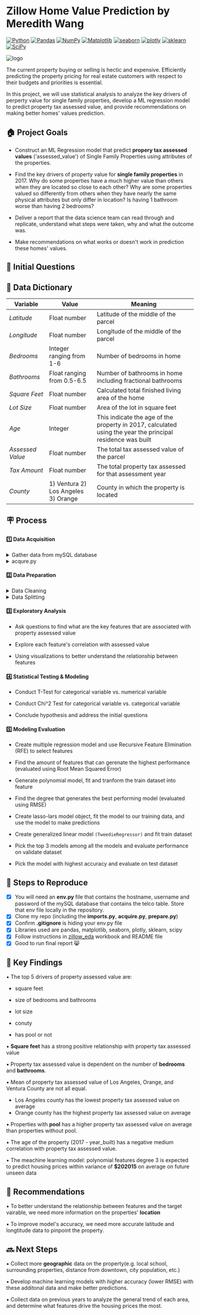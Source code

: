 # Zillow Home Value Prediction by Meredith Wang
<a href="#"><img alt="Python" src="https://img.shields.io/badge/Python-013243.svg?logo=python&logoColor=white"></a>
<a href="#"><img alt="Pandas" src="https://img.shields.io/badge/Pandas-150458.svg?logo=pandas&logoColor=white"></a>
<a href="#"><img alt="NumPy" src="https://img.shields.io/badge/Numpy-2a4d69.svg?logo=numpy&logoColor=white"></a>
<a href="#"><img alt="Matplotlib" src="https://img.shields.io/badge/Matplotlib-8DF9C1.svg?logo=matplotlib&logoColor=white"></a>
<a href="#"><img alt="seaborn" src="https://img.shields.io/badge/seaborn-65A9A8.svg?logo=pandas&logoColor=white"></a>
<a href="#"><img alt="plotly" src="https://img.shields.io/badge/plotly-adcbe3.svg?logo=plotly&logoColor=white"></a>
<a href="#"><img alt="sklearn" src="https://img.shields.io/badge/sklearn-4b86b4.svg?logo=scikitlearn&logoColor=white"></a>
<a href="#"><img alt="SciPy" src="https://img.shields.io/badge/SciPy-1560bd.svg?logo=scipy&logoColor=white"></a>

![logo](https://user-images.githubusercontent.com/105242871/180632056-229e205f-d3a5-4e04-a26d-d403f50a585f.jpg)


The current property buying or selling is hectic and expensive. Efficiently predicting the property pricing for real estate customers with respect to their budgets and priorities is essential.

In this project, we will use statistical analysis to analyze the key drivers of perperty value for single family properties, develop a ML regression model to predict property tax assessed value, and provide recommendations on making better homes' values prediction.
## :house:   Project Goals
- Construct an ML Regression model that predict **propery tax assessed values** ('assessed_value') of Single Family Properties using attributes of the properties.

- Find the key drivers of property value for **single family properties** in 2017. Why do some properties have a much higher value than others when they are located so close to each other? Why are some properties valued so differently from others when they have nearly the same physical attributes but only differ in location? Is having 1 bathroom worse than having 2 bedrooms?

- Deliver a report that the data science team can read through and replicate, understand what steps were taken, why and what the outcome was.

- Make recommendations on what works or doesn't work in prediction these homes' values.

## :memo:   Initial Questions

## :open_file_folder:   Data Dictionary
**Variable** |    **Value**    | **Meaning**
---|---|---
*Latitude* | Float number | Latitude of the middle of the parcel
*Longitude* | Float number | Longitude of the middle of the parcel
*Bedrooms* | Integer ranging from 1-6 | Number of bedrooms in home 
*Bathrooms* | Float ranging from 0.5-6.5| Number of bathrooms in home including fractional bathrooms
*Square Feet* | Float number | Calculated total finished living area of the home 
*Lot Size* | Float number | Area of the lot in square feet
*Age* | Integer |  This indicate the age of the property in 2017, calculated using the year the principal residence was built 
*Assessed Value* | Float number | The total tax assessed value of the parcel
*Tax Amount*| Float number | The total property tax assessed for that assessment year
*County* | 1) Ventura 2) Los Angeles 3) Orange | County in which the property is located

## :placard:    Process
#### :one:   Data Acquisition

<details>
<summary> Gather data from mySQL database</summary>

- Create env.py file to establish connection to mySQL server

- Use **zillow** database in the mySQL server

- Read data dictionary and extract meaningful columns 

- Write query to join useful tables to gather all data about the houses in the region:  <u>properties_2017, predictions_2017, propertylandusetype </u>
     ```sh
    SELECT 
    CONCAT(SUBSTRING(longitude, 1, 4),
                    ',',
                    SUBSTRING(longitude, 5, 10)) as longitude,
	CONCAT(SUBSTRING(latitude, 1, 2),
                    ',',
                    SUBSTRING(latitude, 3, 10)) as latitude,
    bedroomcnt AS bedrooms,
    bathroomcnt AS bathrooms,
    calculatedfinishedsquarefeet AS square_feet,
    lotsizesquarefeet AS lot_size,
    poolcnt AS has_pool,
    CONCAT ('0',fips) AS fips_code,
    (2017 - yearbuilt) AS age,
    taxvaluedollarcnt AS assessed_value,
    taxamount AS tax_amount
    FROM
        properties_2017 AS p
            JOIN
        predictions_2017 AS pred USING (parcelid)
            JOIN
        propertylandusetype AS ptype USING (propertylandusetypeid)
    WHERE
        ptype.propertylandusedesc LIKE '%%Single%%'
            AND pred.transactiondate LIKE '2017%%';
     ```
</details>

<details>
<summary> acqure.py</summary>

- Create acquire.py and user-defined function `get_zillow_data()` to gather data from mySQL
     ```sh
     def get_zillow_data():
     
     if os.path.isfile('zillow.csv'):
        df = pd.read_csv('zillow.csv', index_col=0)
    else:
        df = new_zillow_data()
        df.to_csv('zillow.csv')
        
    return df
    ```
- Import [acquire.py](acquire.py)

- Test acquire function

- Calling the function, and store the table in the form of dataframe
    ```sh
    df = acquire.get_zillow_data()
    ```
</details>

#### :two:   Data Preparation

<details>
<summary> Data Cleaning</summary>

- **Missing values:**
    - Null values for `has_pool` column is replaced with 0
        ```sh
        df.has_pool = df.has_pool.replace(np.nan, 0)
        ``` 
    - Other null values are dropped
         ```sh
        df = df.dropna()
        ```
- **Data types: float is converted to `int` datatype**
     ```sh
     df['fips_code'] = df['fips_code'].astype(int)
     df['age'] = df['age'].astype(int)
     ```
- **Data mapping**
    - created new `county` column with county name corresponding to **fips_code**
    - created new bins `bedrooms_size` and `bathrooms_size` for `bedrooms` and `bathrooms`
             
             df['bedrooms_size'] = pd.cut(df.bedrooms, bins = [0,2,4,6],
                            labels = ['small', 'medium', 'large'])
             df['bathrooms_size'] = pd.cut(df.bathrooms, bins = [0,2.5,4.5,6.5],
                            labels = ['small', 'medium', 'large'])
             
- **Dummy variables:**
    - Created dummy variables for categorical feature `county`, `bedrooms_size`, `bathrooms_size`
    - Concatenated all dummy variables onto original dataframe

- **Outliers**
    - General rull for handling outliers:
        - Upper bond: Q3 + 1.5 * IQR
        - Lower bond: Q1 - 1.5 * IQR
    
        **Note:** each feature has minor adjustment based on data distribution
    - Outliers for each feature are dropped
        ```sh
        df = df[df.bedrooms <= 6]
        df = df[df.bedrooms >= 1]

        df = df[df.bathrooms <= 6.5]
        df = df[df.bathrooms >= 0.5]

        df = df[df.square_feet <= 7982]
        df = df[df.square_feet >= 493]

        df = df[df.lot_size <= 152597]
        df = df[df.lot_size >= 787]

        df = df[df.assessed_value <= 2520956]
        df = df[df.assessed_value >= 45366]
        ```
- Create function `prep_zillow` to clean and prepare data with steps above

- Import [prepare.py](prepare.py)

- Test prepare function

- Call the function, and store the cleaned data in the form of dataframe
</details>

<details>
<summary> Data Splitting</summary>

- Create function `split()` to split data into **train, validate, test**

- Test split function

- Check the size of each dataset
     ```sh
     train.shape, validate.shape, test.shape
     ```
- Call the function, and store the 3 data samples separately in the form of dataframe
     ```sh
     train, validate, test = prepare.split(df)
     ```
</details>

#### :three:   Exploratory Analysis
- Ask questions to find what are the key features that are associated with property assessed value

- Explore each feature's correlation with assessed value

- Using visualizations to better understand the relationship between features

#### :four:    Statistical Testing & Modeling
- Conduct T-Test for categorical variable vs. numerical variable

- Conduct Chi^2 Test for categorical variable vs. categorical variable

- Conclude hypothesis and address the initial questions
#### :five:    Modeling Evaluation
- Create multiple regression model and use Recursive Feature Elimination (RFE) to select features

- Find the amount of features that can gerenate the highest performance (evaluated using Root Mean Squared Error)

- Generate polynomial model, fit and tranform the train dataset into feature

- Find the degree that generates the best performing model (evaluated using RMSE)

- Create lasso-lars model object, fit the model to our training data, and use the model to make predictions

- Create generalized linear model `(TweedieRegressor)` and fit train dataset

- Pick the top 3 models among all the models and evaluate performance on validate dataset

- Pick the model with highest accuracy and evaluate on test dataset

## :repeat:   Steps to Reproduce
- [x] You will need an **env.py** file that contains the hostname, username and password of the mySQL database that contains the telco table. Store that env file locally in the repository.
- [x] Clone my repo (including the **imports.py**, **acquire.py**, **prepare.py**) 
- [x] Confirm **.gitignore** is hiding your env.py file
- [x] Libraries used are pandas, matplotlib, seaborn, plotly, sklearn, scipy
- [x] Follow instructions in [zillow_eda](zillow_eda.ipynb) workbook and README file
- [x] Good to run final report :smile_cat:

## :key:    Key Findings

▪️ The top 5 drivers of property assessed value are:

 - square feet
 
 - size of bedrooms and bathrooms
 
 - lot size
 
 - conuty
 
 - has pool or not
 
▪️ **Square feet** has a strong positive relationship with property tax assessed value

▪️ Property tax assessed value is dependent on the number of **bedrooms** and **bathrooms**.

▪️ Mean of property tax assessed value of Los Angeles, Orange, and Ventura County are not all equal.
- Los Angeles county has the lowest property tax assessed value on average
- Orange county has the highest property tax assessed value on average

▪️ Properties with **pool** has a higher property tax assessed value on average than properties without pool.

▪️ The age of the property (2017 - year_built) has a negative medium correlation with property tax assessed value.

▪️ The meachine learning model: polynomial features degree 3 is expected to predict housing prices within variance of **$202015** on average on future unseen data

## :high_brightness:    Recommendations
▪️ To better understand the relationship between features and the target vairable, we need more information on the properties' **location**

▪️ To improve model's accuracy, we need more accurate latitude and longtitude data to pinpoint the property.


## 🔜  Next Steps
▪️ Collect more **geographic** data on the property(e.g. local school, surrounding properties, distance from downtown, city population, etc.)

▪️ Develop machine learning models with higher accuracy (lower RMSE) with these additonal data and make better predictions.

▪️ Collect data on previous years to analyze the general trend of each area, and determine what features drive the housing prices the most.
